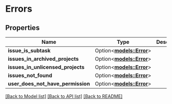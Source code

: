 # Errors

## Properties

Name | Type | Description | Notes
------------ | ------------- | ------------- | -------------
**issue_is_subtask** | Option<[**models::Error**](Error.md)> |  | [optional]
**issues_in_archived_projects** | Option<[**models::Error**](Error.md)> |  | [optional]
**issues_in_unlicensed_projects** | Option<[**models::Error**](Error.md)> |  | [optional]
**issues_not_found** | Option<[**models::Error**](Error.md)> |  | [optional]
**user_does_not_have_permission** | Option<[**models::Error**](Error.md)> |  | [optional]

[[Back to Model list]](../README.md#documentation-for-models) [[Back to API list]](../README.md#documentation-for-api-endpoints) [[Back to README]](../README.md)


